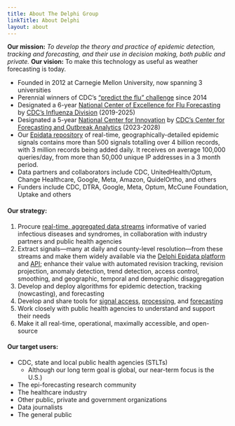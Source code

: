 ```yaml
---
title: About The Delphi Group
linkTitle: About Delphi
layout: about
---
```


**Our mission:** *To develop the theory and practice of epidemic detection, tracking and forecasting, and their use in decision making, both public and private.*
**Our vision:** To make this technology as useful as weather forecasting is today.
- Founded in 2012 at Carnegie Mellon University, now spanning 3 universities
- Perennial winners of CDC’s [“predict the flu” challenge](https://www.cdc.gov/flu/weekly/flusight/index.html) since 2014
- Designated a 6-year [National Center of Excellence for Flu Forecasting](https://delphi.cmu.edu/about/center-of-excellence/) by [CDC’s Influenza Division](https://www.cdc.gov/ncird/flu.html) (2019-2025)
- Designated a 5-year [National Center for Innovation](https://www.cs.cmu.edu/news/2023/delphi-cdc-center) by [CDC’s Center for Forecasting and Outbreak Analytics](https://www.cdc.gov/forecast-outbreak-analytics/index.html) (2023-2028)
- Our [Epidata repository](https://cmu-delphi.github.io/delphi-epidata/) of real-time, geographically-detailed epidemic signals contains more than 500 signals totalling over 4 billion records, with 3 million records being added daily.  It receives on average 100,000 queries/day, from more than 50,000 unique IP addresses in a 3 month period.
- Data partners and collaborators include CDC, UnitedHealth/Optum, Change Healthcare, Google, Meta, Amazon, QuidelOrtho, and others
- Funders include CDC, DTRA, Google, Meta, Optum, McCune Foundation, Uptake and others
#### Our strategy:
1. Procure [real-time, aggregated data streams](https://cmu-delphi.github.io/delphi-epidata/) informative of varied infectious diseases and syndromes, in collaboration with industry partners and public health agencies
1. Extract signals—many at daily and county-level resolution—from these streams and make them widely available via the [Delphi Epidata platform](https://delphi.cmu.edu/covidcast/) and [API](https://cmu-delphi.github.io/delphi-epidata/); enhance their value with automated revision tracking, revision projection, anomaly detection, trend detection, access control, smoothing, and geographic, temporal and demographic disaggregation
1. Develop and deploy algorithms for epidemic detection, tracking (nowcasting), and forecasting
1. Develop and share tools for [signal access](https://cmu-delphi.github.io/epidatr/), [processing](https://cmu-delphi.github.io/epiprocess/), and [forecasting](https://cmu-delphi.github.io/epipredict/)
1. Work closely with public health agencies to understand and support their needs
1. Make it all real-time, operational, maximally accessible, and open-source
#### Our target users:
- CDC, state and local public health agencies (STLTs)
  - Although our long term goal is global, our near-term focus is the U.S.)
- The epi-forecasting research community
- The healthcare industry
- Other public, private and government organizations
- Data journalists
- The general public
